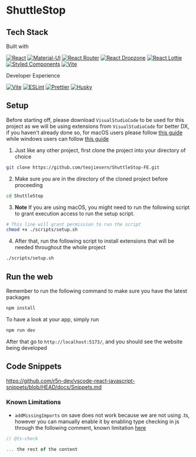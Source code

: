 # ShuttleStop

## Tech Stack

Built with

[![React](https://img.shields.io/badge/-React-61DAFB?logo=react&logoColor=white)](https://reactjs.org/)
[![Material-UI](https://img.shields.io/badge/-Material--UI-0081CB?logo=material-ui&logoColor=white)](https://mui.com/)
[![React Router](https://img.shields.io/badge/-React_Router-CA4245?logo=react-router&logoColor=white)](https://reactrouter.com/)
[![React Dropzone](https://img.shields.io/badge/-React_Dropzone-4682B4)](https://react-dropzone.js.org/)
[![React Lottie](https://img.shields.io/badge/-React_Lottie-FF4785)](https://github.com/chenqingspring/react-lottie)
[![Styled Components](https://img.shields.io/badge/-Styled_Components-DB7093?logo=styled-components&logoColor=white)](https://styled-components.com/)
[![Vite](https://img.shields.io/badge/-Vite-646CFF?logo=vite&logoColor=white)](https://vitejs.dev/)

Developer Experience

[![Vite](https://img.shields.io/badge/-Vite-646CFF?logo=vite&logoColor=white)](https://vitejs.dev/)
[![ESLint](https://img.shields.io/badge/-ESLint-4B32C3?logo=eslint&logoColor=white)](https://eslint.org/)
[![Prettier](https://img.shields.io/badge/-Prettier-F7B93E?logo=prettier&logoColor=white)](https://prettier.io/)
[![Husky](https://img.shields.io/badge/-Husky-FF7A59?logo=husky&logoColor=white)](https://typicode.github.io/husky/)

## Setup

Before starting off, please download `VisualStudioCode` to be used for this project as we will be using extensions from `VisualStudioCode` for better DX, if you haven't already done so, for macOS users please follow [this guide](https://code.visualstudio.com/docs/setup/mac) while windows users can follow [this guide](https://code.visualstudio.com/docs/setup/windows)

1. Just like any other project, first clone the project into your directory of choice

```sh
git clone https://github.com/teojiesern/ShuttleStop-FE.git
```

2. Make sure you are in the directory of the cloned project before proceeding

```sh
cd ShuttleStop
```

3. **Note** If you are using macOS, you might need to run the following script to grant execution access to run the setup script.

```sh
# This line will grant permission to run the script
chmod +x ./scripts/setup.sh
```

4. After that, run the following script to install extensions that will be needed throughout the whole project

```sh
./scripts/setup.sh
```

## Run the web

Remember to run the following command to make sure you have the latest packages

```bash
npm install
```

To have a look at your app, simply run

```bash
npm run dev
```

After that go to `http://localhost:5173/`, and you should see the website being developed

## Code Snippets

https://github.com/r5n-dev/vscode-react-javascript-snippets/blob/HEAD/docs/Snippets.md

### Known Limitations

-   `addMissingImports` on save does not work because we are not using .ts, however you can manually enable it by enabling type checking in js through the following comment, known limitation [here](https://github.com/microsoft/vscode/issues/97925)

```ts
// @ts-check

... the rest of the content
```
